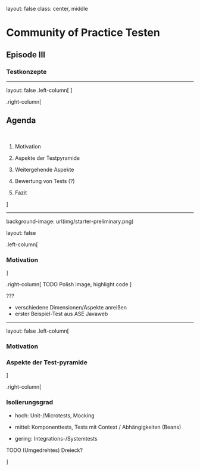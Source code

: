 layout: false
class: center, middle

# Community of Practice Testen 
## Episode III

### Testkonzepte

---

layout: false
.left-column[
]

.right-column[
## Agenda
<br/>

1. Motivation

2. Aspekte der Testpyramide
   
3. Weitergehende Aspekte

4. Bewertung von Tests (?)

5. Fazit

]

---

background-image: url(img/starter-preliminary.png)

layout: false

.left-column[
### Motivation

]

.right-column[
TODO Polish image, highlight code
]

???
- verschiedene Dimensionen/Aspekte anreißen
- erster Beispiel-Test aus ASE Javaweb

---

layout: false
.left-column[
### Motivation
### Aspekte der Test-pyramide

]

.right-column[
### Isolierungsgrad
- hoch: Unit-/Microtests, Mocking  

- mittel: Komponenttests, Tests mit Context / Abhängigkeiten (Beans)  
  
- gering: Integrations-/Systemtests  

TODO (Umgedrehtes) Dreieck?

]

